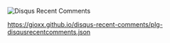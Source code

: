 ![Disqus Recent Comments](https://gioxx.github.io/disqus-recent-comments/img/GioxxsWall-DisqusRecentsWidget.png)  

https://gioxx.github.io/disqus-recent-comments/plg-disqusrecentcomments.json
